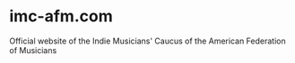 # imc-afm.com

Official website of the Indie Musicians' Caucus of the American Federation of Musicians
